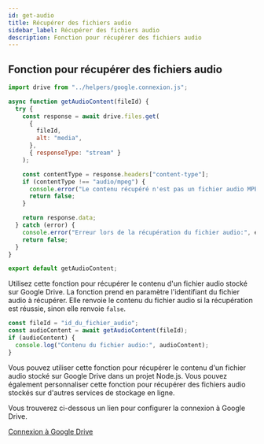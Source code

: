 ```yaml
---
id: get-audio
title: Récupérer des fichiers audio
sidebar_label: Récupérer des fichiers audio
description: Fonction pour récupérer des fichiers audio
---
```


## Fonction pour récupérer des fichiers audio

```js
import drive from "../helpers/google.connexion.js";

async function getAudioContent(fileId) {
  try {
    const response = await drive.files.get(
      {
        fileId,
        alt: "media",
      },
      { responseType: "stream" }
    );

    const contentType = response.headers["content-type"];
    if (contentType !== "audio/mpeg") {
      console.error("Le contenu récupéré n'est pas un fichier audio MPEG.");
      return false;
    }

    return response.data;
  } catch (error) {
    console.error("Erreur lors de la récupération du fichier audio:", error);
    return false;
  }
}

export default getAudioContent;
```

Utilisez cette fonction pour récupérer le contenu d'un fichier audio stocké sur Google Drive. La fonction prend en paramètre l'identifiant du fichier audio à récupérer. Elle renvoie le contenu du fichier audio si la récupération est réussie, sinon elle renvoie `false`.

```js
const fileId = "id_du_fichier_audio";
const audioContent = await getAudioContent(fileId);
if (audioContent) {
  console.log("Contenu du fichier audio:", audioContent);
}
```

Vous pouvez utiliser cette fonction pour récupérer le contenu d'un fichier audio stocké sur Google Drive dans un projet Node.js. Vous pouvez également personnaliser cette fonction pour récupérer des fichiers audio stockés sur d'autres services de stockage en ligne.

Vous trouverez ci-dessous un lien pour configurer la connexion à Google Drive.

[Connexion à Google Drive](../helpers/google-drive)
